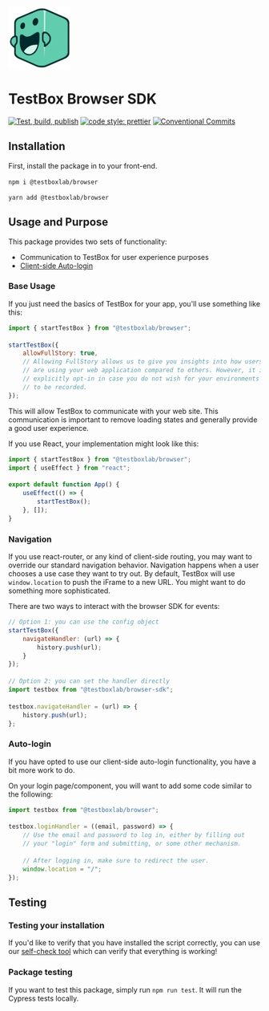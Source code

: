 <img src="docs/pedals.svg" width="125">

# TestBox Browser SDK

[![Test, build, publish](https://github.com/TestBoxLab/browser-sdk/actions/workflows/build.yml/badge.svg)](https://github.com/TestBoxLab/browser-sdk/actions/workflows/build.yml)
[![code style: prettier](https://img.shields.io/badge/code_style-prettier-ff69b4.svg?style=flat-square)](https://github.com/prettier/prettier)
[![Conventional Commits](https://img.shields.io/badge/Conventional%20Commits-1.0.0-%23FE5196?logo=conventionalcommits&logoColor=white)](https://conventionalcommits.org)

## Installation

First, install the package in to your front-end.

`npm i @testboxlab/browser`

`yarn add @testboxlab/browser`

## Usage and Purpose

This package provides two sets of functionality:

* Communication to TestBox for user experience purposes
* [Client-side Auto-login][1]

### Base Usage

If you just need the basics of TestBox for your app, you'll use something like this:

```javascript
import { startTestBox } from "@testboxlab/browser";

startTestBox({
    allowFullStory: true,
    // Allowing FullStory allows us to give you insights into how users
    // are using your web application compared to others. However, it is
    // explicitly opt-in in case you do not wish for your environments
    // to be recorded.
});
```

This will allow TestBox to communicate with your web site. This communication is
important to remove loading states and generally provide a good user experience.

If you use React, your implementation might look like this:

```javascript
import { startTestBox } from "@testboxlab/browser";
import { useEffect } from "react";

export default function App() {
    useEffect(() => {
        startTestBox();
    }, []);
}
```

### Navigation

If you use react-router, or any kind of client-side routing, you may want to override
our standard navigation behavior. Navigation happens when a user chooses a use case
they want to try out. By default, TestBox will use `window.location` to push the iFrame
to a new URL. You might want to do something more sophisticated.

There are two ways to interact with the browser SDK for events:

```javascript
// Option 1: you can use the config object
startTestBox({
    navigateHandler: (url) => {
        history.push(url);
    }
});

// Option 2: you can set the handler directly
import testbox from "@testboxlab/browser-sdk";

testbox.navigateHandler = (url) => {
    history.push(url);
};
```

### Auto-login

If you have opted to use our client-side auto-login functionality, you have a bit
more work to do.

On your login page/component, you will want to add some code similar to the following:

```javascript
import testbox from "@testboxlab/browser";

testbox.loginHandler = ((email, password) => {
    // Use the email and password to log in, either by filling out
    // your "login" form and submitting, or some other mechanism.

    // After logging in, make sure to redirect the user.
    window.location = "/";
});
```

## Testing

### Testing your installation

If you'd like to verify that you have installed the script correctly, you can use
our [self-check tool][2] which can verify that everything is working!

### Package testing

If you want to test this package, simply run `npm run test`. It will run the Cypress
tests locally.

[1]: https://partner-docs.testbox.com/docs/autologin/javascript/
[2]: https://partner-docs.testbox.com/docs/iframing/test/